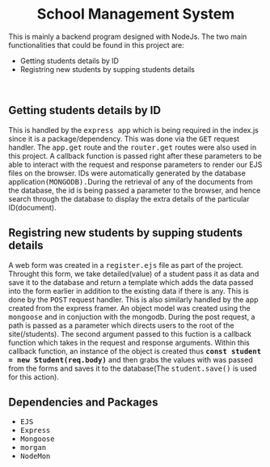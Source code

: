 <h1 align="center">School Management System</h1>
This is mainly a backend program designed with NodeJs. The two main functionalities that could be found in this 
project are:
<ul>
  <li>Getting students details by ID</li>
  <li>Registring new students by supping students details</li>
</ul> <br>


<h2>Getting students details by ID</h2>
This is handled by the <kbd>express app</kbd> which is being required in the index.js since it is a package/dependency.
This was done via the <kbd>GET</kbd> request handler. The <kbd>app.get</kbd> route and the <kbd>router.get</kbd> routes were also used in this project. 
A callback function is passed right after these parameters to be able to interact with the request and response parameters 
to render our EJS files on the browser. IDs were automatically generated by the database application<kbd>(MONGODB).</kbd>During the retrieval of 
any of the documents from the database, the id is being passed a parameter to the browser, and hence search through the 
database to display the extra details of the particular ID(document). <br>

<h2>Registring new students by supping students details</h2>
A web form was created in a <kbd>register.ejs</kbd> file as part of the project. Throught this form, we take detailed(value) of a student 
pass it as data and save it to the database and return a template which adds the data passed into the form earlier in addition to the 
existing data if there is any. This is done by the <kbd>POST</kbd> request handler. This is also similarly handled by the app created from the express framer.
An object model was created using the <kbd>mongoose</kbd> and in conjuction with the mongodb. During the post request, a path is passed 
as a parameter which directs users to the root of the site(/students). The second argument passed to this fuction 
is a callback function which takes in the request and response arguments. Within this callback function, an instance of the 
object is created thus <kbd><b>const student = new Student(req.body)</b></kbd> and then grabs the values with was passed from the forms 
and saves it to the database(The <kbd>student.save()</kbd> is used for this action).



<h2>Dependencies and Packages</h2>
<ul>
  <li><kbd>EJS</li>
  <li><kbd>Express</li>
  <li><kbd>Mongoose</li>
  <li><kbd>morgan</li>
  <li><kbd>NodeMon</li>
</ul>
